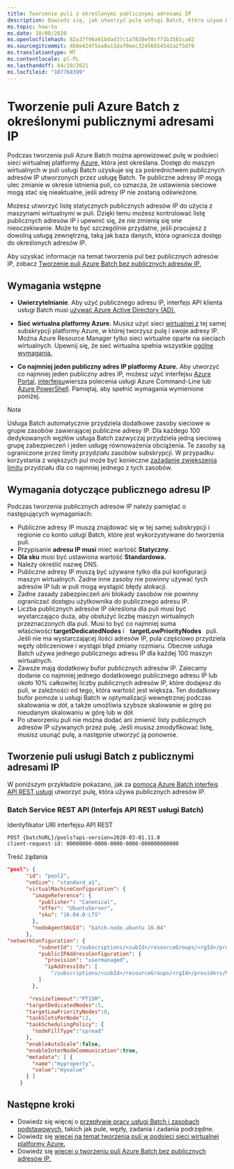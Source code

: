 ```yaml
---
title: Tworzenie puli z określonymi publicznymi adresami IP
description: Dowiedz się, jak utworzyć pulę usługi Batch, która używa Własnych publicznych adresów IP.
ms.topic: how-to
ms.date: 10/08/2020
ms.openlocfilehash: 82a37f96a91bdad37c1a7828ef0cf71b3581ca82
ms.sourcegitcommit: 4b0e424f5aa8a11daf0eec32456854542a2f5df0
ms.translationtype: MT
ms.contentlocale: pl-PL
ms.lasthandoff: 04/20/2021
ms.locfileid: "107768399"
---
```

# <a name="create-an-azure-batch-pool-with-specified-public-ip-addresses"></a>Tworzenie puli Azure Batch z określonymi publicznymi adresami IP

Podczas tworzenia puli Azure Batch można aprowizować pulę w podsieci sieci wirtualnej platformy [Azure,](batch-virtual-network.md) która jest określana. Dostęp do maszyn wirtualnych w puli usługi Batch uzyskuje się za pośrednictwem publicznych adresów IP utworzonych przez usługę Batch. Te publiczne adresy IP mogą ulec zmianie w okresie istnienia puli, co oznacza, że ustawienia sieciowe mogą stać się nieaktualne, jeśli adresy IP nie zostaną odświeżone.

Możesz utworzyć listę statycznych publicznych adresów IP do użycia z maszynami wirtualnymi w puli. Dzięki temu możesz kontrolować listę publicznych adresów IP i upewnić się, że nie zmienią się one nieoczekiwanie. Może to być szczególnie przydatne, jeśli pracujesz z dowolną usługą zewnętrzną, taką jak baza danych, która ogranicza dostęp do określonych adresów IP.

Aby uzyskać informacje na temat tworzenia pul bez publicznych adresów IP, zobacz [Tworzenie puli Azure Batch bez publicznych adresów IP.](./batch-pool-no-public-ip-address.md)

## <a name="prerequisites"></a>Wymagania wstępne

- **Uwierzytelnianie**. Aby użyć publicznego adresu IP, interfejs API klienta usługi Batch musi [używać Azure Active Directory (AD).](batch-aad-auth.md)

- **Sieć wirtualna platformy Azure.** Musisz użyć sieci [wirtualnej z](batch-virtual-network.md) tej samej subskrypcji platformy Azure, w której tworzysz pulę i swoje adresy IP. Można Azure Resource Manager tylko sieci wirtualne oparte na sieciach wirtualnych. Upewnij się, że sieć wirtualna spełnia wszystkie [ogólne wymagania.](batch-virtual-network.md#vnet-requirements)

- **Co najmniej jeden publiczny adres IP platformy Azure.** Aby utworzyć co najmniej jeden publiczny adres IP, możesz użyć interfejsu [Azure Portal,](../virtual-network/virtual-network-public-ip-address.md#create-a-public-ip-address) [interfejsu](/cli/azure/network/public-ip#az_network_public_ip_create)wiersza polecenia usługi Azure Command-Line lub [Azure PowerShell](/powershell/module/az.network/new-azpublicipaddress). Pamiętaj, aby spełnić wymagania wymienione poniżej.

> [!NOTE]
> Usługa Batch automatycznie przydziela dodatkowe zasoby sieciowe w grupie zasobów zawierającej publiczne adresy IP. Dla każdego 100 dedykowanych węzłów usługa Batch zazwyczaj przydziela jedną sieciową grupę zabezpieczeń i jeden usługę równoważenia obciążenia. Te zasoby są ograniczone przez limity przydziału zasobów subskrypcji. W przypadku korzystania z większych pul może być konieczne [zażądanie zwiększenia limitu](batch-quota-limit.md#increase-a-quota) przydziału dla co najmniej jednego z tych zasobów.

## <a name="public-ip-address-requirements"></a>Wymagania dotyczące publicznego adresu IP

Podczas tworzenia publicznych adresów IP należy pamiętać o następujących wymaganiach:

- Publiczne adresy IP muszą znajdować się w tej samej subskrypcji i regionie co konto usługi Batch, które jest wykorzystywane do tworzenia puli.
- Przypisanie **adresu IP musi** mieć wartość **Statyczny**.
- **Dla sku** musi być ustawiona wartość **Standardowa.**
- Należy określić nazwę DNS.
- Publiczne adresy IP muszą być używane tylko dla pul konfiguracji maszyn wirtualnych. Żadne inne zasoby nie powinny używać tych adresów IP lub w puli mogą wystąpić błędy alokacji.
- Żadne zasady zabezpieczeń ani blokady zasobów nie powinny ograniczać dostępu użytkownika do publicznego adresu IP.
- Liczba publicznych adresów IP określona dla puli musi być wystarczająco duża, aby obsłużyć liczbę maszyn wirtualnych przeznaczonych dla puli. Musi to być co najmniej suma właściwości **targetDedicatedNodes** i    **targetLowPriorityNodes**   puli. Jeśli nie ma wystarczającej ilości adresów IP, pula częściowo przydziela węzły obliczeniowe i wystąpi błąd zmiany rozmiaru. Obecnie usługa Batch używa jednego publicznego adresu IP dla każdej 100 maszyn wirtualnych.
- Zawsze mają dodatkowy bufor publicznych adresów IP. Zalecamy dodanie co najmniej jednego dodatkowego publicznego adresu IP lub około 10% całkowitej liczby publicznych adresów IP, które dodajesz do puli, w zależności od tego, która wartość jest większa. Ten dodatkowy bufor pomoże u usługi Batch w optymalizacji wewnętrznej podczas skalowania w dół, a także umożliwia szybsze skalowanie w górę po nieudanym skalowaniu w górę lub w dół.
- Po utworzeniu puli nie można dodać ani zmienić listy publicznych adresów IP używanych przez pulę. Jeśli musisz zmodyfikować listę, musisz usunąć pulę, a następnie utworzyć ją ponownie.

## <a name="create-a-batch-pool-with-public-ip-addresses"></a>Tworzenie puli usługi Batch z publicznymi adresami IP

W poniższym przykładzie pokazano, jak za [pomocą Azure Batch interfejs API REST usługi](/rest/api/batchservice/pool/add) utworzyć pulę, która używa publicznych adresów IP.

### <a name="batch-service-rest-api"></a>Batch Service REST API (Interfejs API REST usługi Batch)

Identyfikator URI interfejsu API REST

```http
POST {batchURL}/pools?api-version=2020-03-01.11.0
client-request-id: 00000000-0000-0000-0000-000000000000
```

Treść żądania

```json
"pool": {
      "id": "pool2",
      "vmSize": "standard_a1",
      "virtualMachineConfiguration": {
        "imageReference": {
          "publisher": "Canonical",
          "offer": "UbuntuServer",
          "sku": "16.04.0-LTS"
        },
        "nodeAgentSKUId": "batch.node.ubuntu 16.04"
      },
"networkConfiguration": {
          "subnetId": "/subscriptions/<subId>/resourceGroups/<rgId>/providers/Microsoft.Network/virtualNetworks/<vNetId>/subnets/<subnetId>",
          "publicIPAddressConfiguration": {
            "provision": "usermanaged",
            "ipAddressIds": [
              "/subscriptions/<subId>/resourceGroups/<rgId>/providers/Microsoft.Network/publicIPAddresses/<publicIpId>"
          ]
        },

       "resizeTimeout":"PT15M",
      "targetDedicatedNodes":5,
      "targetLowPriorityNodes":0,
      "taskSlotsPerNode":3,
      "taskSchedulingPolicy": {
        "nodeFillType":"spread"
      },
      "enableAutoScale":false,
      "enableInterNodeCommunication":true,
      "metadata": [ {
        "name":"myproperty",
        "value":"myvalue"
      } ]
    }
```

## <a name="next-steps"></a>Następne kroki

- Dowiedz się więcej o [przepływie pracy usługi Batch i zasobach podstawowych,](batch-service-workflow-features.md) takich jak pule, węzły, zadania i zadania podrzędne.
- Dowiedz się [więcej na temat tworzenia puli w podsieci sieci wirtualnej platformy Azure.](batch-virtual-network.md)
- Dowiedz się [więcej o tworzeniu puli Azure Batch bez publicznych adresów IP.](./batch-pool-no-public-ip-address.md)

